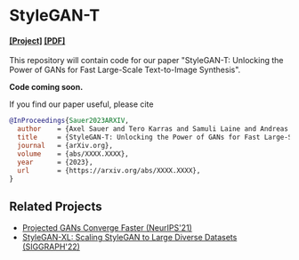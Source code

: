 # StyleGAN-T
#### [[Project]](https://sites.google.com/view/stylegan-t/)    [[PDF]](https://arxiv.org/abs/2202.00273) 
This repository will contain code for our paper "StyleGAN-T: Unlocking the Power of GANs for Fast Large-Scale Text-to-Image Synthesis".

__Code coming soon.__

If you find our paper useful, please cite
```bibtex
@InProceedings{Sauer2023ARXIV,
  author    = {Axel Sauer and Tero Karras and Samuli Laine and Andreas Geiger and Timo Aila},
  title     = {StyleGAN-T: Unlocking the Power of GANs for Fast Large-Scale Text-to-Image Synthesis},
  journal   = {arXiv.org},
  volume    = {abs/XXXX.XXXX},
  year      = {2023},
  url       = {https://arxiv.org/abs/XXXX.XXXX},
}
```

## Related Projects ##
- [Projected GANs Converge Faster (NeurIPS'21)](https://github.com/autonomousvision/projected-gan)
- [StyleGAN-XL: Scaling StyleGAN to Large Diverse Datasets (SIGGRAPH'22)](https://github.com/autonomousvision/stylegan-xl)
